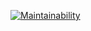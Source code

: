 [![Maintainability](https://api.codeclimate.com/v1/badges/49ff5ddfafbf1b69ad41/maintainability)](https://codeclimate.com/github/nicolaslechenic/coffee-k6/maintainability)

